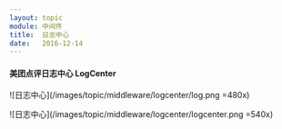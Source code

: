 ```yaml
---
layout: topic
module: 中间件
title:  日志中心
date:   2016-12-14
---
```


#### 美团点评日志中心 LogCenter

![日志中心](/images/topic/middleware/logcenter/log.png =480x)

![日志中心](/images/topic/middleware/logcenter/logcenter.png =540x)
